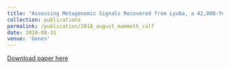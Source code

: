 ```yaml
---
title: "Assessing Metagenomic Signals Recovered from Lyuba, a 42,000-Year-Old Permafrost-Preserved Woolly Mammoth Calf"
collection: publications
permalink: /publication/2018_august_mammoth_calf
date: 2018-08-31
venue: 'Genes'
---
```


[Download paper here](http://JudithNeukamm.github.io/files/genes-09-00436.pdf)
